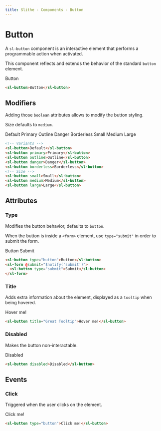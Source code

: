 ```yaml
---
title: Slithe - Components - Button
---
```

# Button

A `sl-button` component is an interactive element that performs a programmable action when activated.

This component reflects and extends the behavior of the standard `button` element.

<Preview>
  <sl-button>Button</sl-button>
</Preview>

``` html
<sl-button>Button</sl-button>
```

## Modifiers

Adding those `boolean` attributes allows to modify the button styling.

Size defaults to `medium`.

<Preview title="Variants">
  <sl-button>Default</sl-button>
  <sl-button primary>Primary</sl-button>
  <sl-button outline>Outline</sl-button>
  <sl-button danger>Danger</sl-button>
  <sl-button borderless>Borderless</sl-button>
</Preview>
<Preview title="Sizes">
  <sl-button small>Small</sl-button>
  <sl-button medium>Medium</sl-button>
  <sl-button large>Large</sl-button>
</Preview>

``` html
<!-- Variants -->
<sl-button>Default</sl-button>
<sl-button primary>Primary</sl-button>
<sl-button outline>Outline</sl-button>
<sl-button danger>Danger</sl-button>
<sl-button borderless>Borderless</sl-button>
<!-- Size -->
<sl-button small>Small</sl-button>
<sl-button medium>Medium</sl-button>
<sl-button large>Large</sl-button>
```

## Attributes

### Type

Modifies the button behavior, defaults to `button`.

When the button is inside a `<form>` element, use `type="submit"` in order to submit the form.

<Preview>
  <sl-button type="button">Button</sl-button>
  <sl-form>
    <sl-button type="submit">Submit</sl-button>
  </sl-form>
</Preview>

``` html
<sl-button type="button">Button</sl-button>
<sl-form @submit="$notify('submit')">
  <sl-button type="submit">Submit</sl-button>
</sl-form>
```

### Title

Adds extra information about the element, displayed as a `tooltip` when being hovered.

<Preview>
  <sl-button title="Great Tooltip">Hover me!</sl-button>
</Preview>

``` html
<sl-button title="Great Tooltip">Hover me!</sl-button>
```

### Disabled

Makes the button non-interactable.

<Preview>
  <sl-button disabled @click="$notify('disabled')">Disabled</sl-button>
</Preview>

``` html
<sl-button disabled>Disabled</sl-button>
```

## Events

### Click

Triggered when the user clicks on the element.

<Preview>
  <sl-button type="button" @click="$notify('click')">Click me!</sl-button>
</Preview>

``` html
<sl-button type="button">Click me!</sl-button>
```
